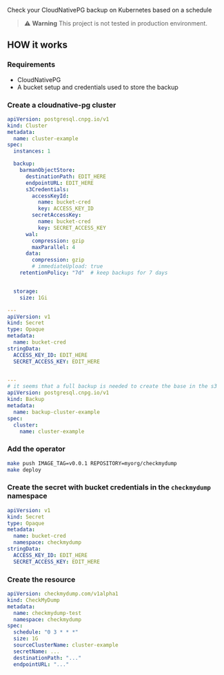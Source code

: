 Check your CloudNativePG backup on Kubernetes based on a schedule

> ⚠️ **Warning**
> This project is not tested in production environment.

## HOW it works

### Requirements

- CloudNativePG
- A bucket setup and credentials used to store the backup

### Create a cloudnative-pg cluster

```yaml
apiVersion: postgresql.cnpg.io/v1
kind: Cluster
metadata:
  name: cluster-example
spec:
  instances: 1

  backup:
    barmanObjectStore:
      destinationPath: EDIT_HERE
      endpointURL: EDIT_HERE
      s3Credentials:
        accessKeyId:
          name: bucket-cred
          key: ACCESS_KEY_ID
        secretAccessKey:
          name: bucket-cred
          key: SECRET_ACCESS_KEY
      wal:
        compression: gzip
        maxParallel: 4
      data:
        compression: gzip
        # immediateUpload: true
    retentionPolicy: "7d"  # keep backups for 7 days


  storage:
    size: 1Gi

---
apiVersion: v1
kind: Secret
type: Opaque
metadata:
  name: bucket-cred
stringData:
  ACCESS_KEY_ID: EDIT_HERE
  SECRET_ACCESS_KEY: EDIT_HERE


---
# it seems that a full backup is needed to create the base in the s3
apiVersion: postgresql.cnpg.io/v1
kind: Backup
metadata:
  name: backup-cluster-example
spec:
  cluster:
    name: cluster-example
```

### Add the operator

```bash
make push IMAGE_TAG=v0.0.1 REPOSITORY=myorg/checkmydump
make deploy
```

### Create the secret with bucket credentials in the `checkmydump` namespace

```yaml
apiVersion: v1
kind: Secret
type: Opaque
metadata:
  name: bucket-cred
  namespace: checkmydump
stringData:
  ACCESS_KEY_ID: EDIT_HERE
  SECRET_ACCESS_KEY: EDIT_HERE
```

### Create the resource

```yaml
apiVersion: checkmydump.com/v1alpha1
kind: CheckMyDump
metadata:
  name: checkmydump-test
  namespace: checkmydump
spec:
  schedule: "0 3 * * *"
  size: 1G
  sourceClusterName: cluster-example
  secretName: ...
  destinationPath: "..."
  endpointURL: "..."
```
